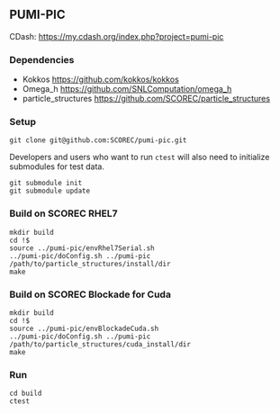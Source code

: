 ## PUMI-PIC

CDash: https://my.cdash.org/index.php?project=pumi-pic

### Dependencies

- Kokkos https://github.com/kokkos/kokkos
- Omega_h https://github.com/SNLComputation/omega_h
- particle_structures https://github.com/SCOREC/particle_structures

### Setup

```
git clone git@github.com:SCOREC/pumi-pic.git
```

Developers and users who want to run `ctest` will also need to initialize
submodules for test data.

```
git submodule init
git submodule update
```

### Build on SCOREC RHEL7

```
mkdir build
cd !$
source ../pumi-pic/envRhel7Serial.sh
../pumi-pic/doConfig.sh ../pumi-pic /path/to/particle_structures/install/dir
make
```

### Build on SCOREC Blockade for Cuda

```
mkdir build
cd !$
source ../pumi-pic/envBlockadeCuda.sh
../pumi-pic/doConfig.sh ../pumi-pic /path/to/particle_structures/cuda_install/dir
make
```

### Run

```
cd build
ctest
```
